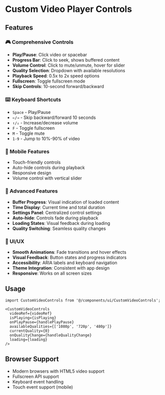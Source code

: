 # Custom Video Player Controls

## Features

### 🎮 Comprehensive Controls
- **Play/Pause**: Click video or spacebar
- **Progress Bar**: Click to seek, shows buffered content
- **Volume Control**: Click to mute/unmute, hover for slider
- **Quality Selection**: Dropdown with available resolutions
- **Playback Speed**: 0.5x to 2x speed options
- **Fullscreen**: Toggle fullscreen mode
- **Skip Controls**: 10-second forward/backward

### ⌨️ Keyboard Shortcuts
- `Space` - Play/Pause
- `←/→` - Skip backward/forward 10 seconds
- `↑/↓` - Increase/decrease volume
- `F` - Toggle fullscreen
- `M` - Toggle mute
- `1-9` - Jump to 10%-90% of video

### 📱 Mobile Features
- Touch-friendly controls
- Auto-hide controls during playback
- Responsive design
- Volume control with vertical slider

### 🎯 Advanced Features
- **Buffer Progress**: Visual indication of loaded content
- **Time Display**: Current time and total duration
- **Settings Panel**: Centralized control settings
- **Auto-hide**: Controls fade during playback
- **Loading States**: Visual feedback during loading
- **Quality Switching**: Seamless quality changes

### 🎨 UI/UX
- **Smooth Animations**: Fade transitions and hover effects
- **Visual Feedback**: Button states and progress indicators
- **Accessibility**: ARIA labels and keyboard navigation
- **Theme Integration**: Consistent with app design
- **Responsive**: Works on all screen sizes

## Usage

```tsx
import CustomVideoControls from '@/components/ui/CustomVideoControls';

<CustomVideoControls
  videoRef={videoRef}
  isPlaying={isPlaying}
  onPlayPause={handlePlayPause}
  availableQualities={['1080p', '720p', '480p']}
  currentQuality={0}
  onQualityChange={handleQualityChange}
  loading={loading}
/>
```

## Browser Support
- Modern browsers with HTML5 video support
- Fullscreen API support
- Keyboard event handling
- Touch event support (mobile)
